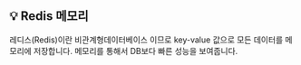 ## 💡 Redis 메모리
레디스(Redis)이란 비관계형데이터베이스 이므로 key-value 값으로 모든 데이터를 메모리에 저장합니다. 메모리를 통해서 DB보다 빠른 성능을 보여줍니다.

